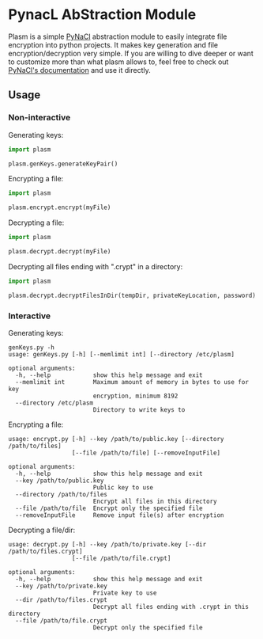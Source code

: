 # PynacL AbStraction Module

Plasm is a simple [PyNaCl](https://github.com/pyca/pynacl) abstraction module to easily integrate file encryption into python projects. It makes key generation and file encryption/decryption very simple.
If you are willing to dive deeper or want to customize more than what plasm allows to, feel free to check out [PyNaCl's documentation](https://pynacl.readthedocs.io/) and use it directly.

## Usage
### Non-interactive

Generating keys:
```python
import plasm

plasm.genKeys.generateKeyPair()
```

Encrypting a file:
```python
import plasm

plasm.encrypt.encrypt(myFile)
```

Decrypting a file:
```python
import plasm

plasm.decrypt.decrypt(myFile)
```

Decrypting all files ending with ".crypt" in a directory:
```python
import plasm

plasm.decrypt.decryptFilesInDir(tempDir, privateKeyLocation, password)
```

### Interactive

Generating keys:
```
genKeys.py -h
usage: genKeys.py [-h] [--memlimit int] [--directory /etc/plasm]

optional arguments:
  -h, --help            show this help message and exit
  --memlimit int        Maximum amount of memory in bytes to use for key
                        encryption, minimum 8192
  --directory /etc/plasm
                        Directory to write keys to
```

Encrypting a file:
```
usage: encrypt.py [-h] --key /path/to/public.key [--directory /path/to/files]
                  [--file /path/to/file] [--removeInputFile]

optional arguments:
  -h, --help            show this help message and exit
  --key /path/to/public.key
                        Public key to use
  --directory /path/to/files
                        Encrypt all files in this directory
  --file /path/to/file  Encrypt only the specified file
  --removeInputFile     Remove input file(s) after encryption
```

Decrypting a file/dir:
```
usage: decrypt.py [-h] --key /path/to/private.key [--dir /path/to/files.crypt]
                  [--file /path/to/file.crypt]

optional arguments:
  -h, --help            show this help message and exit
  --key /path/to/private.key
                        Private key to use
  --dir /path/to/files.crypt
                        Decrypt all files ending with .crypt in this directory
  --file /path/to/file.crypt
                        Decrypt only the specified file
```
